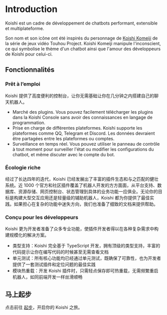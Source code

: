 # Introduction

Koishi est un cadre de développement de chatbots performant, extensible et multiplateforme.

Son nom et son icône ont été inspirés du personnage de [Koishi Komeiji](https://fr.touhouwiki.net/wiki/Koishi_Komeiji) de la série de jeux vidéo Touhou Project. Koishi Komeiji manipule l'inconscient, ce qui symbolise le thème d'un chatbot ainsi que l'amour des développeurs de Koishi pour celui-ci.

## Fonctionnalités

### Prêt à l’emploi

Koishi 提供了高度便利的控制台，让你无需基础让你在几分钟之内搭建自己的聊天机器人。

- Marché des plugins. Vous pouvez facilement télécharger les plugins dans la Koishi Console sans avoir des connaissances en langage de programmation.
- Prise en charge de différentes plateformes. Koishi supporte les plateformes comme QQ, Telegram et Discord. Les données devraient être partagées entre les plateformes ou comptes.
- Surveillance en temps réel. Vous pouvez utiliser le panneau de contrôle à tout moment pour surveiller l'état ou modifier les configurations du chatbot, et même discuter avec le compte du bot.

### Écologie riche

经过了长达四年的迭代，Koishi 已经发展出了丰富的插件生态和与之匹配的健壮系统。近 1000 个官方和社区插件覆盖了机器人开发的方方面面，从平台支持、数据库、资源存储、网页控制台、状态管理到具体的业务功能一应俱全。无论你的目标是构建大型交互应用还是轻量级的辅助机器人，Koishi 都为你提供了最佳实践。如果担心在复杂的功能中迷失方向，我们也准备了细致的文档来提供帮助。

### Conçu pour les développeurs

Koishi 更为开发者准备了众多专业功能，使插件开发者得以在各种复杂需求中构建规模化的解决方案。

- 类型支持：Koishi 完全基于 TypeScript 开发，拥有顶级的类型支持，丰富的代码提示让你在编写代码的时候甚至无需查看文档
- 单元测试：所有核心功能均已经通过单元测试，既确保了可靠性，也为开发者提供了一套测试插件和定位问题的最佳实践
- 模块热重载：开发 Koishi 插件时，只需轻点保存即可热重载，无需频繁重启机器人，如同前端开发一样丝滑顺畅

## 马上起步

点击前往 [起步](./starter/)，开启你的 Koishi 之旅。
